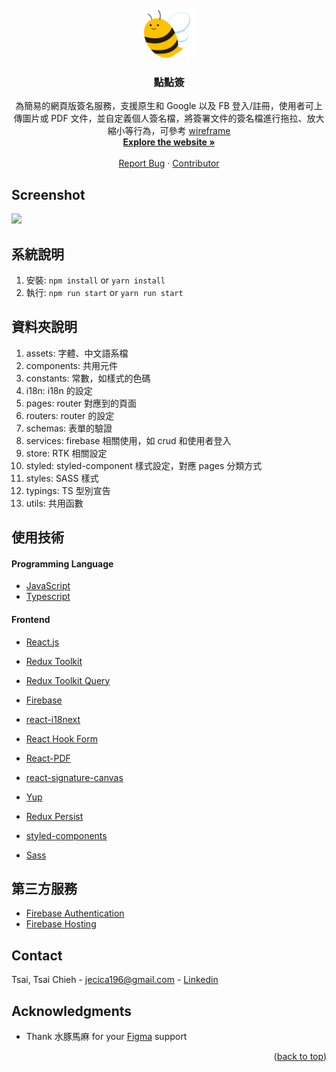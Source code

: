 <!-- PROJECT LOGO -->
<br />
<div align="center">
  <a href="https://github.com/TsaiTsaiChieh/dotted-sign">
    <img src="public/images/logo192.png" alt="Logo" width="80" height="80">
  </a>
  <h3 align="center">點點簽</h3>

  <p align="center">
    為簡易的網頁版簽名服務，支援原生和 Google 以及 FB 登入/註冊，使用者可上傳圖片或 PDF 文件，並自定義個人簽名檔，將簽署文件的簽名檔進行拖拉、放大縮小等行為，可參考 <a href="https://whimsical.com/web-canvas-MCSTdh4yz6ipVyuvrGDuLW">wireframe</a>
    <br />
    <a href="https://dotted-sign.web.app/"><strong>Explore the website »</strong></a>
    <br />
    <br />
    <a href="https://github.com/TsaiTsaiChieh/dotted-sign/issues" target="_blank">Report Bug</a>
    ·
    <a href="https://skyline.github.com/TsaiTsaiChieh/2022?annotation0=2022-11-12,2022-11-21,dotted-sign%20project" target="_blank">Contributor</a>
  </p>
</div>

## Screenshot

![](https://i.imgur.com/O3A3PZW.png)

## 系統說明

1. 安裝: `npm install` or `yarn install`
2. 執行: `npm run start` or `yarn run start`

## 資料夾說明

1. assets: 字體、中文語系檔
2. components: 共用元件
3. constants: 常數，如樣式的色碼
4. i18n: i18n 的設定
5. pages: router 對應到的頁面
6. routers: router 的設定
7. schemas: 表單的驗證
8. services: firebase 相關使用，如 crud 和使用者登入
9. store: RTK 相關設定
10. styled: styled-component 樣式設定，對應 pages 分類方式
11. styles: SASS 樣式
12. typings: TS 型別宣告
13. utils: 共用函數

## 使用技術

#### Programming Language

- [JavaScript](https://www.javascript.com/)
- [Typescript](https://www.typescriptlang.org/)

#### Frontend

- [React.js](https://reactjs.org/)
- [Redux Toolkit](https://redux-toolkit.js.org/)
- [Redux Toolkit Query](https://redux-toolkit.js.org/rtk-query/overview)

- [Firebase](https://firebase.google.com/)
- [react-i18next](https://react.i18next.com/)
- [React Hook Form](https://react-hook-form.com/)
- [React-PDF](https://github.com/wojtekmaj/react-pd)
- [react-signature-canvas](https://github.com/agilgur5/react-signature-canvas)
- [Yup](https://github.com/jquense/yup)
- [Redux Persist](https://github.com/rt2zz/redux-persist)
- [styled-components](https://styled-components.com/) 
- [Sass](https://github.com/sass/dart-sass)
## 第三方服務

- [Firebase Authentication](https://firebase.google.com/docs/auth)
- [Firebase Hosting](https://firebase.google.com/docs/hosting)

## Contact
Tsai, Tsai Chieh - jecica196@gmail.com - [Linkedin](https://www.linkedin.com/in/%E9%87%87%E6%BD%94-%E8%94%A1-211aa6151/)
## Acknowledgments
* Thank 水豚馬麻 for your [Figma](https://www.figma.com/file/ufW3Z7EjbU0iR4PTtcUfoT/F2E-week2-%E9%BB%9E%E9%BB%9E%E7%B0%BD?node-id=101%3A6135) support
<p align="right">(<a href="#top">back to top</a>)</p>